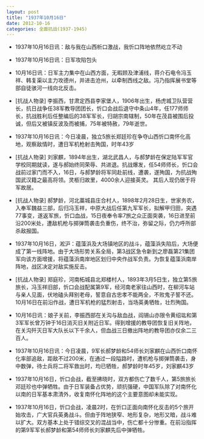 ```yaml
---
layout: post
title: "1937年10月16日"
date: 2012-10-16
categories: 全面抗战(1937-1945)
---
```


<meta name="referrer" content="no-referrer" />

- 1937年10月16日讯：敌与我在山西析口激战，我忻口阵地依然屹立不动 

- 1937年10月16日讯：日军攻陷包头 

- 10月16日讯：日军主力集中在山西方面，无暇顾及津浦线，蒋介石电令冯玉祥、韩复渠以主力攻德州，并进击沧州，以牵制西线之敌。冯乃指挥展书堂等部自徒骇河一线向北反击。 

- [抗战人物录] 李振西，甘肃定西县李家堡人，1906年出生，杨虎城卫队营营长，抗日战争任38军教导团团长，忻口会战后退守中条山4年，任177师师长，抗战胜利后任整编后的38军军长，归胡宗南辖制，50年在茂县被围后投诚，但后又被镇反波及而被捕，75年被特赦，79年逝世。 

- 1937年10月16日讯：今日凌晨，独立5旅长郑廷珍在争夺山西忻口南怀化高地，观察敌情时，遭日军机枪射击殉国，时年43岁 

- [抗战人物录] 刘家麒，1894年出生，湖北武昌人，与郝梦龄在保定陆军军官学校同期就读，遂与郝始终同荣辱、共进退。抗战爆发，任54师师长，忻口会战前过家门而不入，16日，与郝梦龄将军同赴前线，遭袭，遂殉国，为抗战殉国武汉籍之最高将领。灵柩归故里，4000余人迎接英灵。 其后人现仍居于将军故居。 

- [抗战人物录] 郝梦龄，河北藁城县庄合村人，1898年2月28日生，世家务农，入奉军魏益三部，后归冯玉祥，中原大战后任第九军军长，拟解甲归田，突遇77事变，遂返军旅，忻口血战，15日夜奉令率7旅之众正面突袭，16日进至前沿200米处，遭敌机枪与掷弹筒袭击负重伤，终不治，弥留之际，仍力呼所部杀敌报国。 

- 1937年10月16日，淞沪：蕴藻浜及大场镇地区的战斗，蕴藻浜失陷后，大场便成了第一线阵地。由于大场形势关系全局，第3战区急令新到之廖磊第21集团军向该方面增援，将蕴藻浜南岸地区划归中央作战军负责。为恢复蕴藻浜南岸阵地，战区决定对敌实施反击。 

- [抗战人物录] 郑庭珍，河南柘城县北郑楼村人，1893年3月5日生，独立第5旅旅长，冯玉祥旧部，忻口会战配属第9军，经河南老家往山西时，在柳河车站与亲人见面，伏地磕头拜别老母，誓意自古忠孝不能两全，不败鬼子誓不还。10月16日在前沿作战，遭日军机枪的猛烈射击，当场英勇牺牲，壮烈殉国。 

- 10月16日讯：娘子关前，李振西部在关沟与敌血战，阎锡山亦限令黄绍竑和第3军军长曾万钟于16日消灭旧关附近日军。得到增援的教导团恢复旧关阵地，在关沟歼灭日军大队长以下千余人，但血战三日撤出阵地的教导团亦仅余二三百人。 

- 1937年10月16日讯：今日凌晨，9军长郝梦龄和54师长刘家麒在山西忻口南怀化率部追敌，距敌不过200米，在通过一段隘路时，遭机枪与掷弹筒袭击，身中数弹，待士兵将二将军救出时，均已牺牲，郝梦龄时年45岁，刘家麒43岁 

- 1937年10月16日，忻口会战，截至拂晓时，双方都伤亡了数千人，第5旅旅长邓廷珍也中弹牺牲。由于日军装备占优势，顽抗强硬，中国军队除了对南怀化以南的日军基本肃清外，收复南怀化阵地的这个主要意图却未能实现。 

- 1937年10月16日，忻口会战，凌晨2时，在忻口正面向南怀化反击的5个旅开始攻击，广大官兵英勇战斗。但由于阵地狭窄、地形复杂，地形又暗，战斗难以扩大。双方基本上处于错综交叉的混战当中，伤亡都十分惨重。在前沿指挥的第9军军长郝梦龄和第54师师长刘家麒先后中弹牺牲。  

